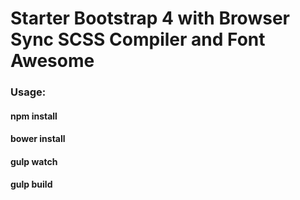 # Starter Bootstrap 4 with Browser Sync SCSS Compiler and Font Awesome

### Usage:

#### npm install
#### bower install

#### gulp watch
#### gulp build
